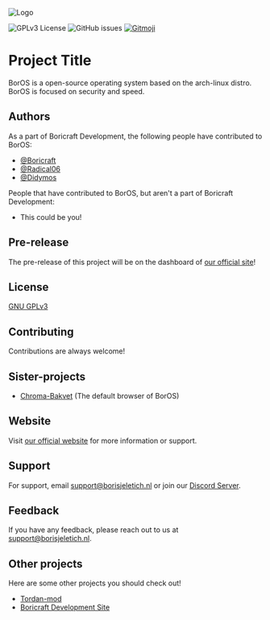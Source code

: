 
![Logo](https://www.borisjeletich.nl/cdn/BorOS/BorOS.png)

![GPLv3 License](https://img.shields.io/badge/License-GPL%20v3-yellow.svg)
![GitHub issues](https://img.shields.io/github/issues/Boricraft-Developmont/BorOS)
<a href="https://gitmoji.dev">
  <img src="https://img.shields.io/badge/gitmoji-%20😜%20😍-FFDD67.svg?style=flat-square" alt="Gitmoji">
</a>

# Project Title

BorOS is a open-source operating system based on the arch-linux distro. BorOS is focused on security and speed.
## Authors

As a part of Boricraft Development, the following people have contributed to BorOS:
- [@Boricraft](https://github.com/Boricraft-Development)
- [@Radical06](https://github.com/Radical06)
- [@Didymos](https://github.com/CookieZookie)

People that have contributed to BorOS, but aren't a part of Boricraft Development:
- This could be you!



## Pre-release

The pre-release of this project will be on the dashboard of [our official site](https://github.com/Boricraft-Developmont/BorOS)!


## License

[GNU GPLv3](https://choosealicense.com/licenses/gpl-3.0/#)


## Contributing

Contributions are always welcome!


## Sister-projects

- [Chroma-Bakvet](https://github.com/Boricraft-Developmont/Chroma-Bakvet) (The default browser of BorOS)


## Website

Visit [our official website](https://borisjeletich.nl/) for more information or support.
## Support

For support, email support@borisjeletich.nl or join our [Discord Server](https://discord.gg/7QUxbsSJsN).


## Feedback

If you have any feedback, please reach out to us at support@borisjeletich.nl.


## Other projects

Here are some other projects you should check out!

- [Tordan-mod](https://github.com/Boricraft-Developmont/tordan-mod)
- [Boricraft Development Site](https://github.com/Boricraft-Developmont/BoricraftDevelopmentSite)

